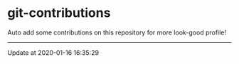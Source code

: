 # git-contributions

Auto add some contributions on this repository for more look-good profile!

---

Update at 2020-01-16 16:35:29
